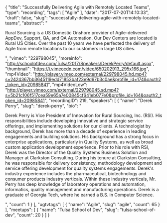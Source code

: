 {
  "title": "Successfully Delivering Agile with Remotely Located Teams",
  "type": "recording",
  "tags": [
    "Agile"
  ],
  "date": "2017-07-20T14:10:33",
  "draft": false,
  "slug": "successfully-delivering-agile-with-remotely-located-teams",
  "abstract": "<p>Rural Sourcing is a US Domestic Onshore provider of Agile-delivered AppDev, Support, QA, and QA Automation. Our Dev Centers are located is Rural US Cities. Over the past 10 years we have perfected the delivery of Agile from remote locations to our customers in large US cities.</p>",
  "vimeo": "229798045",
  "moreinfo": "http://schoolofdev.com/Tulsa/2017/Speakers/DerekPerry/default.aspx",
  "thumbnail": "https://i.vimeocdn.com/video/650202913_295x166.jpg",
  "mp4Video": "http://player.vimeo.com/external/229798045.hd.mp4?s=2424367bb3645119edd71853baf23e9d97b3c0ae&profile_id=174&oauth2_token_id=20985841",
  "mp4VideoLow": "http://player.vimeo.com/external/229798045.sd.mp4?s=5b21c106f517cea59e65a7e00845cf641eb077e0&profile_id=164&oauth2_token_id=20985841",
  "recordingID": 219,
  "speakers": [
    {
      "name": "Derek Perry",
      "slug": "derek-perry",
      "bio": "<p>Derek Perry is Vice President of Innovation for Rural Sourcing, Inc. (RSI). His responsibilities include developing innovative and strategic service offerings, and implementing solutions for our clients. A technologist by background, Derek has more than a decade of experience in leading engagements and building solutions. His background has a strong focus in enterprise applications, particularly in Quality Systems, as well as broad custom application development experience. Prior to his role with RSI, Derek was the Director of the Quality Systems Business Solution and Manager at Clarkston Consulting. During his tenure at Clarkston Consulting, he was responsible for delivery consistency, methodology development and service offering development for quality systems engagements. Derek's industry experience includes the pharmaceutical, biotechnology and consumer products industry verticals. Within these industry verticals, Mr. Perry has deep knowledge of laboratory operations and automation, informatics, quality management and manufacturing operations. Derek is a graduate of Georgia Tech, where he earned a B.S. in Computer Science.</p>",
      "count": 1
    }
  ],
  "ugtvtags": [
    {
      "name": "Agile",
      "slug": "agile",
      "count": 65
    }
  ],
  "meetups": [
    {
      "name": "Tulsa School of Dev",
      "slug": "tulsa-school-of-dev",
      "count": 20
    }
  ]
}